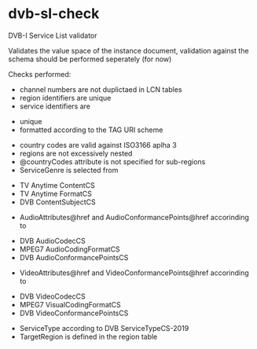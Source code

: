 # dvb-sl-check
DVB-I Service List validator

Validates the value space of the instance document, validation against the schema should be performed seperately (for now)

Checks performed:
* channel numbers are not duplictaed in LCN tables
* region identifiers are unique
* service identifiers are 
- unique
- formatted according to the TAG URI scheme
* country codes are valid against ISO3166 aplha 3
* regions are not excessively nested
* @countryCodes attribute is not specified for sub-regions
* ServiceGenre is selected from
- TV Anytime ContentCS
- TV Anytime FormatCS
- DVB ContentSubjectCS
* AudioAttributes@href and AudioConformancePoints@href accorinding to 
- DVB AudioCodecCS
- MPEG7 AudioCodingFormatCS
- DVB AudioConformancePointsCS
* VideoAttributes@href and VideoConformancePoints@href accorinding to 
- DVB VideoCodecCS
- MPEG7 VisualCodingFormatCS
- DVB VideoConformancePointsCS
* ServiceType according to DVB ServiceTypeCS-2019
* TargetRegion is defined in the region table